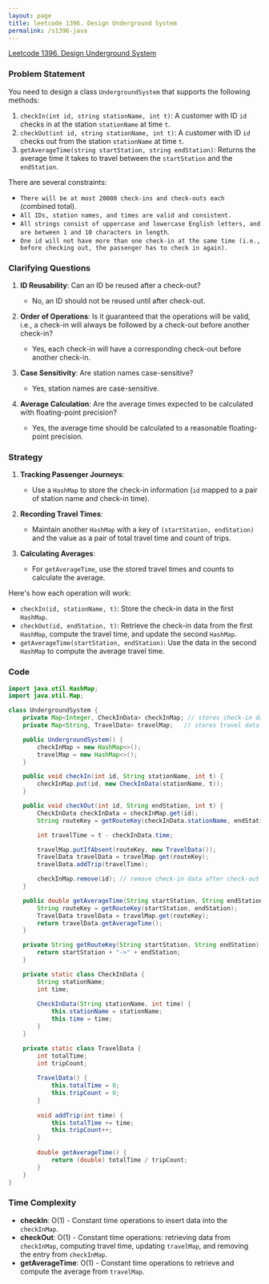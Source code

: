 ```yaml
---
layout: page
title: leetcode 1396. Design Underground System
permalink: /s1396-java
---
```

[Leetcode 1396. Design Underground System](https://algoadvance.github.io/algoadvance/l1396)
### Problem Statement

You need to design a class `UndergroundSystem` that supports the following methods:

1. `checkIn(int id, string stationName, int t)`: A customer with ID `id` checks in at the station `stationName` at time `t`.
2. `checkOut(int id, string stationName, int t)`: A customer with ID `id` checks out from the station `stationName` at time `t`.
3. `getAverageTime(string startStation, string endStation)`: Returns the average time it takes to travel between the `startStation` and the `endStation`.

There are several constraints:
- `There will be at most 20000 check-ins and check-outs each` (combined total).
- `All IDs, station names, and times are valid and consistent.`
- `All strings consist of uppercase and lowercase English letters, and are between 1 and 10 characters in length`.
- `One id will not have more than one check-in at the same time (i.e., before checking out, the passenger has to check in again).`

### Clarifying Questions

1. **ID Reusability**: Can an ID be reused after a check-out? 
   - No, an ID should not be reused until after check-out. 

2. **Order of Operations**: Is it guaranteed that the operations will be valid, i.e., a check-in will always be followed by a check-out before another check-in?
   - Yes, each check-in will have a corresponding check-out before another check-in.

3. **Case Sensitivity**: Are station names case-sensitive?
   - Yes, station names are case-sensitive.

4. **Average Calculation**: Are the average times expected to be calculated with floating-point precision?
   - Yes, the average time should be calculated to a reasonable floating-point precision.

### Strategy

1. **Tracking Passenger Journeys**:
   - Use a `HashMap` to store the check-in information (`id` mapped to a pair of station name and check-in time).
   
2. **Recording Travel Times**:
   - Maintain another `HashMap` with a key of `(startStation, endStation)` and the value as a pair of total travel time and count of trips.
   
3. **Calculating Averages**:
   - For `getAverageTime`, use the stored travel times and counts to calculate the average.

Here's how each operation will work:
- `checkIn(id, stationName, t)`: Store the check-in data in the first `HashMap`.
- `checkOut(id, endStation, t)`: Retrieve the check-in data from the first `HashMap`, compute the travel time, and update the second `HashMap`.
- `getAverageTime(startStation, endStation)`: Use the data in the second `HashMap` to compute the average travel time.

### Code

```java
import java.util.HashMap;
import java.util.Map;

class UndergroundSystem {
    private Map<Integer, CheckInData> checkInMap; // stores check-in data
    private Map<String, TravelData> travelMap;   // stores travel data

    public UndergroundSystem() {
        checkInMap = new HashMap<>();
        travelMap = new HashMap<>();
    }

    public void checkIn(int id, String stationName, int t) {
        checkInMap.put(id, new CheckInData(stationName, t));
    }

    public void checkOut(int id, String endStation, int t) {
        CheckInData checkInData = checkInMap.get(id);
        String routeKey = getRouteKey(checkInData.stationName, endStation);

        int travelTime = t - checkInData.time;

        travelMap.putIfAbsent(routeKey, new TravelData());
        TravelData travelData = travelMap.get(routeKey);
        travelData.addTrip(travelTime);

        checkInMap.remove(id); // remove check-in data after check-out
    }

    public double getAverageTime(String startStation, String endStation) {
        String routeKey = getRouteKey(startStation, endStation);
        TravelData travelData = travelMap.get(routeKey);
        return travelData.getAverageTime();
    }

    private String getRouteKey(String startStation, String endStation) {
        return startStation + "->" + endStation;
    }

    private static class CheckInData {
        String stationName;
        int time;
        
        CheckInData(String stationName, int time) {
            this.stationName = stationName;
            this.time = time;
        }
    }

    private static class TravelData {
        int totalTime;
        int tripCount;
        
        TravelData() {
            this.totalTime = 0;
            this.tripCount = 0;
        }
        
        void addTrip(int time) {
            this.totalTime += time;
            this.tripCount++;
        }
        
        double getAverageTime() {
            return (double) totalTime / tripCount;
        }
    }
}
```

### Time Complexity

- **checkIn**: O(1) - Constant time operations to insert data into the `checkInMap`.
- **checkOut**: O(1) - Constant time operations: retrieving data from `checkInMap`, computing travel time, updating `travelMap`, and removing the entry from `checkInMap`.
- **getAverageTime**: O(1) - Constant time operations to retrieve and compute the average from `travelMap`.